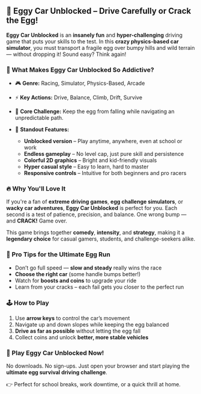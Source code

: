 ## 🥚 Eggy Car Unblocked – Drive Carefully or Crack the Egg!

**Eggy Car Unblocked** is an **insanely fun** and **hyper-challenging** driving game that puts your skills to the test. In this **crazy physics-based car simulator**, you must transport a fragile egg over bumpy hills and wild terrain — without dropping it! Sound easy? Think again!

### 🚗 What Makes Eggy Car Unblocked So Addictive?

* 🎮 **Genre:** Racing, Simulator, Physics-Based, Arcade
* ⚡ **Key Actions:** Drive, Balance, Climb, Drift, Survive
* 🧠 **Core Challenge:** Keep the egg from falling while navigating an unpredictable path.
* 🌟 **Standout Features:**

  * **Unblocked version** – Play anytime, anywhere, even at school or work
  * **Endless gameplay** – No level cap, just pure skill and persistence
  * **Colorful 2D graphics** – Bright and kid-friendly visuals
  * **Hyper casual style** – Easy to learn, hard to master
  * **Responsive controls** – Intuitive for both beginners and pro racers

### 🔥 Why You'll Love It

If you're a fan of **extreme driving games**, **egg challenge simulators**, or **wacky car adventures**, **Eggy Car Unblocked** is perfect for you. Each second is a test of patience, precision, and balance. One wrong bump — and **CRACK!** Game over.

This game brings together **comedy**, **intensity**, and **strategy**, making it a **legendary choice** for casual gamers, students, and challenge-seekers alike.

### 🚀 Pro Tips for the Ultimate Egg Run

* Don’t go full speed — **slow and steady** really wins the race
* **Choose the right car** (some handle bumps better!)
* Watch for **boosts and coins** to upgrade your ride
* Learn from your cracks – each fail gets you closer to the perfect run

### 🕹️ How to Play

1. Use **arrow keys** to control the car’s movement
2. Navigate up and down slopes while keeping the egg balanced
3. **Drive as far as possible** without letting the egg fall
4. Collect coins and unlock **better, more stable vehicles**

### 🎯 Play Eggy Car Unblocked Now!

No downloads. No sign-ups. Just open your browser and start playing the **ultimate egg survival driving challenge**.

👉 Perfect for school breaks, work downtime, or a quick thrill at home.
